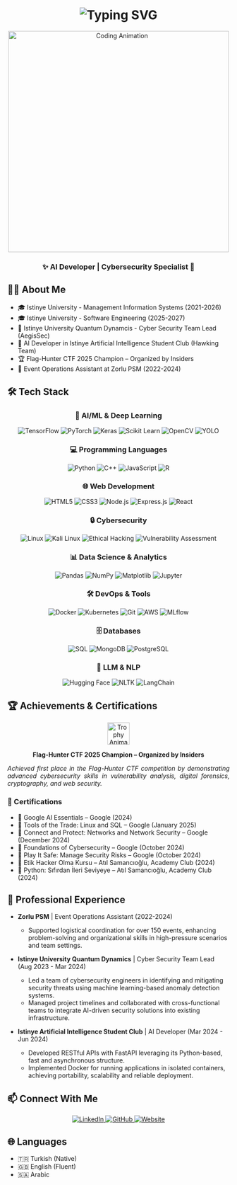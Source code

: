 <h1 align="center">
  <img src="https://readme-typing-svg.herokuapp.com?font=Fira+Code&weight=500&size=40&pause=1000&color=0077B5&center=true&vCenter=true&repeat=false&width=435&lines=İbrahim+Oğuz+ASAN" alt="Typing SVG" />
</h1>

<div align="center">
  <img src="https://media4.giphy.com/media/v1.Y2lkPTc5MGI3NjExbHBuYjl3N3l0dnBhdThnanR0ampwcXNmM2lkOTlkbjVoZjM0M3p3YyZlcD12MV9pbnRlcm5hbF9naWZfYnlfaWQmY3Q9Zw/f3iwJFOVOwuy7K6FFw/giphy.gif )](https://media4.giphy.com/media/v1.Y2lkPTc5MGI3NjExbHBuYjl3N3l0dnBhdThnanR0ampwcXNmM2lkOTlkbjVoZjM0M3p3YyZlcD12MV9pbnRlcm5hbF9naWZfYnlfaWQmY3Q9Zw/f3iwJFOVOwuy7K6FFw/giphy.gif" width="500" alt="Coding Animation" />
</div>

<h3 align="center">✨ AI Developer | Cybersecurity Specialist 🚀</h3>


## 👨‍💻 About Me
- 🎓 Istinye University - Management Information Systems (2021-2026)
- 🎓 Istinye University - Software Engineering (2025-2027)
- 🔬 Istinye University Quantum Dynamcis - Cyber Security Team Lead (AegisSec)
- 💼 AI Developer in Istinye Artificial Intelligence Student Club (Hawking Team)
- 🏆 Flag-Hunter CTF 2025 Champion – Organized by Insiders
- 🎯 Event Operations Assistant at Zorlu PSM (2022-2024)

## 🛠 Tech Stack

<div align="center">

### 🤖 AI/ML & Deep Learning
![TensorFlow](https://img.shields.io/badge/TensorFlow-FF6F00?style=for-the-badge&logo=tensorflow&logoColor=white)
![PyTorch](https://img.shields.io/badge/PyTorch-EE4C2C?style=for-the-badge&logo=pytorch&logoColor=white)
![Keras](https://img.shields.io/badge/Keras-D00000?style=for-the-badge&logo=keras&logoColor=white)
![Scikit Learn](https://img.shields.io/badge/Scikit_Learn-F7931E?style=for-the-badge&logo=scikit-learn&logoColor=white)
![OpenCV](https://img.shields.io/badge/OpenCV-5C3EE8?style=for-the-badge&logo=opencv&logoColor=white)
![YOLO](https://img.shields.io/badge/YOLO-00FFFF?style=for-the-badge&logo=yolo&logoColor=black)

### 💻 Programming Languages
![Python](https://img.shields.io/badge/Python-14354C?style=for-the-badge&logo=python&logoColor=white)
![C++](https://img.shields.io/badge/C++-00599C?style=for-the-badge&logo=cplusplus&logoColor=white)
![JavaScript](https://img.shields.io/badge/JavaScript-F7DF1E?style=for-the-badge&logo=javascript&logoColor=black)
![R](https://img.shields.io/badge/R-276DC3?style=for-the-badge&logo=r&logoColor=white)

### 🌐 Web Development
![HTML5](https://img.shields.io/badge/HTML5-E34F26?style=for-the-badge&logo=html5&logoColor=white)
![CSS3](https://img.shields.io/badge/CSS3-1572B6?style=for-the-badge&logo=css3&logoColor=white)
![Node.js](https://img.shields.io/badge/Node.js-43853D?style=for-the-badge&logo=node.js&logoColor=white)
![Express.js](https://img.shields.io/badge/Express.js-404D59?style=for-the-badge&logo=express&logoColor=white)
![React](https://img.shields.io/badge/React-20232A?style=for-the-badge&logo=react&logoColor=61DAFB)

### 🔒 Cybersecurity
![Linux](https://img.shields.io/badge/Linux-FCC624?style=for-the-badge&logo=linux&logoColor=black)
![Kali Linux](https://img.shields.io/badge/Kali_Linux-557C94?style=for-the-badge&logo=kali-linux&logoColor=white)
![Ethical Hacking](https://img.shields.io/badge/Ethical_Hacking-4B275F?style=for-the-badge&logo=hack-the-box&logoColor=white)
![Vulnerability Assessment](https://img.shields.io/badge/Vulnerability_Assessment-ED1C24?style=for-the-badge&logo=target&logoColor=white)

### 📊 Data Science & Analytics
![Pandas](https://img.shields.io/badge/Pandas-150458?style=for-the-badge&logo=pandas&logoColor=white)
![NumPy](https://img.shields.io/badge/NumPy-013243?style=for-the-badge&logo=numpy&logoColor=white)
![Matplotlib](https://img.shields.io/badge/Matplotlib-11557c?style=for-the-badge&logo=python&logoColor=white)
![Jupyter](https://img.shields.io/badge/Jupyter-F37626?style=for-the-badge&logo=jupyter&logoColor=white)

### 🛠 DevOps & Tools
![Docker](https://img.shields.io/badge/Docker-2496ED?style=for-the-badge&logo=docker&logoColor=white)
![Kubernetes](https://img.shields.io/badge/Kubernetes-326CE5?style=for-the-badge&logo=kubernetes&logoColor=white)
![Git](https://img.shields.io/badge/Git-E44C30?style=for-the-badge&logo=git&logoColor=white)
![AWS](https://img.shields.io/badge/AWS-232F3E?style=for-the-badge&logo=amazon-aws&logoColor=white)
![MLflow](https://img.shields.io/badge/MLflow-0194E2?style=for-the-badge&logo=mlflow&logoColor=white)

### 🗄️ Databases
![SQL](https://img.shields.io/badge/SQL-4479A1?style=for-the-badge&logo=mysql&logoColor=white)
![MongoDB](https://img.shields.io/badge/MongoDB-47A248?style=for-the-badge&logo=mongodb&logoColor=white)
![PostgreSQL](https://img.shields.io/badge/PostgreSQL-316192?style=for-the-badge&logo=postgresql&logoColor=white)

### 🧠 LLM & NLP
![Hugging Face](https://img.shields.io/badge/Hugging_Face-FFD21E?style=for-the-badge&logo=huggingface&logoColor=black)
![NLTK](https://img.shields.io/badge/NLTK-154F5B?style=for-the-badge&logo=python&logoColor=white)
![LangChain](https://img.shields.io/badge/LangChain-3178C6?style=for-the-badge&logo=chainlink&logoColor=white)

</div>

## 🏆 Achievements & Certifications
<div align="center">
  <img src="https://media.giphy.com/media/3orifgbK2qhORanAty/giphy.gif" width="50" alt="Trophy Animation"/>
  <p><b>Flag-Hunter CTF 2025 Champion – Organized by Insiders</b></p>
  <p align="justify">
    <i>Achieved first place in the Flag-Hunter CTF competition by demonstrating advanced cybersecurity skills in vulnerability analysis, digital forensics, cryptography, and web security.</i>
  </p>
</div>

### 📜 Certifications
- 🔐 Google AI Essentials – Google (2024)
- 🔐 Tools of the Trade: Linux and SQL – Google (January 2025)
- 🔐 Connect and Protect: Networks and Network Security – Google (December 2024)
- 🔐 Foundations of Cybersecurity – Google (October 2024)
- 🔐 Play It Safe: Manage Security Risks – Google (October 2024)
- 🔐 Etik Hacker Olma Kursu – Atıl Samancıoğlu, Academy Club (2024)
- 🔐 Python: Sıfırdan İleri Seviyeye – Atıl Samancıoğlu, Academy Club (2024)

## 💼 Professional Experience
- **Zorlu PSM** | Event Operations Assistant (2022-2024)
  - Supported logistical coordination for over 150 events, enhancing problem-solving and organizational skills in high-pressure scenarios and team settings.

- **Istinye University Quantum Dynamics** | Cyber Security Team Lead (Aug 2023 - Mar 2024)
  - Led a team of cybersecurity engineers in identifying and mitigating security threats using machine learning-based anomaly detection systems.
  - Managed project timelines and collaborated with cross-functional teams to integrate AI-driven security solutions into existing infrastructure.

- **Istinye Artificial Intelligence Student Club** | AI Developer (Mar 2024 - Jun 2024)
  - Developed RESTful APIs with FastAPI leveraging its Python-based, fast and asynchronous structure.
  - Implemented Docker for running applications in isolated containers, achieving portability, scalability and reliable deployment.

## 📫 Connect With Me

<div align="center">
 
  <a href="https://www.linkedin.com/in/oguzassn34/" target="_blank">
    <img src="https://img.shields.io/badge/LINKEDIN-0077B5?style=for-the-badge&logo=linkedin&logoColor=white&labelColor=0077B5" alt="LinkedIn"/>
  </a>
 
  <a href="https://github.com/Oussssn" target="_blank">
    <img src="https://img.shields.io/badge/GITHUB-181717?style=for-the-badge&logo=github&logoColor=white&labelColor=181717" alt="GitHub"/>
  </a>
 
  <a href="https://oguzasan.com/" target="_blank">
    <img src="https://img.shields.io/badge/WEBSITE-000000?style=for-the-badge&logo=safari&logoColor=white&labelColor=000000" alt="Website"/>
  </a>

</div>

## 🌐 Languages
- 🇹🇷 Turkish (Native)
- 🇬🇧 English (Fluent)
- 🇸🇦 Arabic
